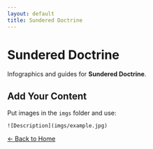 ```yaml
---
layout: default
title: Sundered Doctrine
---
```


<div class="container">
<h1>Sundered Doctrine</h1>
<p>Infographics and guides for <strong>Sundered Doctrine</strong>.</p>
</div>

## Add Your Content

Put images in the `imgs` folder and use:

`![Description](imgs/example.jpg)`

[← Back to Home](../../Home.html)
